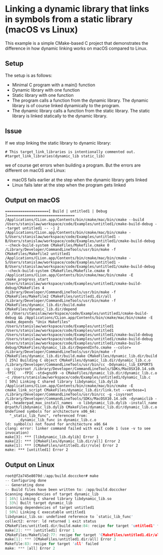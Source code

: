 # Linking a dynamic library that links in symbols from a static library (macOS vs Linux)

This example is a simple CMake-based C project that demonstrates the difference in how dynamic linking works on macOS compared to Linux.

## Setup

The setup is as follows:

- Minimal C program with a main() function
- Dynamic library with one function
- Static library with one function
- The program calls a function from the dynamic library. The dynamic library is of course linked dynamically to the program.
- The dynamic library calls a function from the static library. The static library is linked statically to the dynamic library.

## Issue

If we stop linking the static library to dynamic library:

```
# This target_link_libraries is intentionally commented out.
#target_link_libraries(dynamic_lib static_lib)
```

we of course get errors when building a program. But the errors are different 
on macOS and Linux:

- macOS fails earlier at the step when the dynamic library gets linked
- Linux fails later at the step when the program gets linked

## Output on macOS

```
====================[ Build | untitled1 | Debug ]===============================
/Applications/CLion.app/Contents/bin/cmake/mac/bin/cmake --build /Users/stanislaw/workspace/code/Examples/untitled1/cmake-build-debug --target untitled1 -- -j 2
/Applications/CLion.app/Contents/bin/cmake/mac/bin/cmake -S/Users/stanislaw/workspace/code/Examples/untitled1 -B/Users/stanislaw/workspace/code/Examples/untitled1/cmake-build-debug --check-build-system CMakeFiles/Makefile.cmake 0
/Library/Developer/CommandLineTools/usr/bin/make -f CMakeFiles/Makefile2 untitled1
/Applications/CLion.app/Contents/bin/cmake/mac/bin/cmake -S/Users/stanislaw/workspace/code/Examples/untitled1 -B/Users/stanislaw/workspace/code/Examples/untitled1/cmake-build-debug --check-build-system CMakeFiles/Makefile.cmake 0
/Applications/CLion.app/Contents/bin/cmake/mac/bin/cmake -E cmake_progress_start /Users/stanislaw/workspace/code/Examples/untitled1/cmake-build-debug/CMakeFiles 4
/Library/Developer/CommandLineTools/usr/bin/make -f CMakeFiles/Makefile2 CMakeFiles/untitled1.dir/all
/Library/Developer/CommandLineTools/usr/bin/make -f CMakeFiles/dynamic_lib.dir/build.make CMakeFiles/dynamic_lib.dir/depend
cd /Users/stanislaw/workspace/code/Examples/untitled1/cmake-build-debug && /Applications/CLion.app/Contents/bin/cmake/mac/bin/cmake -E cmake_depends "Unix Makefiles" /Users/stanislaw/workspace/code/Examples/untitled1 /Users/stanislaw/workspace/code/Examples/untitled1 /Users/stanislaw/workspace/code/Examples/untitled1/cmake-build-debug /Users/stanislaw/workspace/code/Examples/untitled1/cmake-build-debug /Users/stanislaw/workspace/code/Examples/untitled1/cmake-build-debug/CMakeFiles/dynamic_lib.dir/DependInfo.cmake --color=
/Library/Developer/CommandLineTools/usr/bin/make -f CMakeFiles/dynamic_lib.dir/build.make CMakeFiles/dynamic_lib.dir/build
[ 25%] Building C object CMakeFiles/dynamic_lib.dir/dynamic_lib.c.o
/Library/Developer/CommandLineTools/usr/bin/cc -Ddynamic_lib_EXPORTS  -g -isysroot /Library/Developer/CommandLineTools/SDKs/MacOSX10.14.sdk -fPIC   -fPIC -std=gnu99 -o CMakeFiles/dynamic_lib.dir/dynamic_lib.c.o   -c /Users/stanislaw/workspace/code/Examples/untitled1/dynamic_lib.c
[ 50%] Linking C shared library libdynamic_lib.dylib
/Applications/CLion.app/Contents/bin/cmake/mac/bin/cmake -E cmake_link_script CMakeFiles/dynamic_lib.dir/link.txt --verbose=1
/Library/Developer/CommandLineTools/usr/bin/cc -g -isysroot /Library/Developer/CommandLineTools/SDKs/MacOSX10.14.sdk -dynamiclib -Wl,-headerpad_max_install_names  -o libdynamic_lib.dylib -install_name @rpath/libdynamic_lib.dylib CMakeFiles/dynamic_lib.dir/dynamic_lib.c.o 
Undefined symbols for architecture x86_64:
  "_static_lib_func", referenced from:
      _dynamic_lib_func in dynamic_lib.c.o
ld: symbol(s) not found for architecture x86_64
clang: error: linker command failed with exit code 1 (use -v to see invocation)
make[3]: *** [libdynamic_lib.dylib] Error 1
make[2]: *** [CMakeFiles/dynamic_lib.dir/all] Error 2
make[1]: *** [CMakeFiles/untitled1.dir/rule] Error 2
make: *** [untitled1] Error 2
```

## Output on Linux

```c
root@f2a745e8070d:/app/build.docccker# make
-- Configuring done
-- Generating done
-- Build files have been written to: /app/build.docccker
Scanning dependencies of target dynamic_lib
[ 16%] Linking C shared library libdynamic_lib.so
[ 33%] Built target dynamic_lib
Scanning dependencies of target untitled1
[ 50%] Linking C executable untitled1
libdynamic_lib.so: undefined reference to `static_lib_func'
collect2: error: ld returned 1 exit status
CMakeFiles/untitled1.dir/build.make:84: recipe for target 'untitled1' failed
make[2]: *** [untitled1] Error 1
CMakeFiles/Makefile2:77: recipe for target 'CMakeFiles/untitled1.dir/all' failed
make[1]: *** [CMakeFiles/untitled1.dir/all] Error 2
Makefile:83: recipe for target 'all' failed
make: *** [all] Error 2
```


